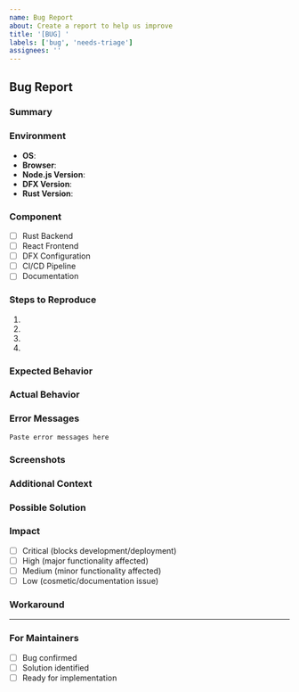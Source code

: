 ```yaml
---
name: Bug Report
about: Create a report to help us improve
title: '[BUG] '
labels: ['bug', 'needs-triage']
assignees: ''
---
```


## Bug Report

### Summary
<!-- A clear and concise description of what the bug is -->

### Environment
- **OS**: <!-- e.g. Windows, macOS, Linux -->
- **Browser**: <!-- e.g. Chrome, Firefox, Safari (for frontend issues) -->
- **Node.js Version**: <!-- Run `node --version` -->
- **DFX Version**: <!-- Run `dfx --version` -->
- **Rust Version**: <!-- Run `rustc --version` -->

### Component
- [ ] Rust Backend
- [ ] React Frontend
- [ ] DFX Configuration
- [ ] CI/CD Pipeline
- [ ] Documentation

### Steps to Reproduce
1. 
2. 
3. 
4. 

### Expected Behavior
<!-- A clear description of what you expected to happen -->

### Actual Behavior
<!-- A clear description of what actually happened -->

### Error Messages
<!-- If applicable, paste any error messages or logs -->
```
Paste error messages here
```

### Screenshots
<!-- If applicable, add screenshots to help explain your problem -->

### Additional Context
<!-- Add any other context about the problem here -->

### Possible Solution
<!-- If you have ideas on how to fix this, please share -->

### Impact
- [ ] Critical (blocks development/deployment)
- [ ] High (major functionality affected)
- [ ] Medium (minor functionality affected)
- [ ] Low (cosmetic/documentation issue)

### Workaround
<!-- If you found a temporary workaround, please describe it -->

---

### For Maintainers
- [ ] Bug confirmed
- [ ] Solution identified
- [ ] Ready for implementation